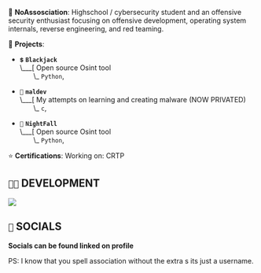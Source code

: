 💬 **NoAssosciation**: Highschool / cybersecurity student and an offensive security enthusiast focusing on offensive development, operating system internals, reverse engineering, and red teaming.

🌱 **Projects**:
- `💲` **`Blackjack`**<br>
\\___[  Open source Osint tool<br>
&nbsp;&nbsp;&nbsp;&nbsp;&nbsp;&nbsp;&nbsp;\\\_ `Python`,

- `💉` **`maldev`**<br>
\\___[  My attempts on learning and creating malware (NOW PRIVATED)<br>
&nbsp;&nbsp;&nbsp;&nbsp;&nbsp;&nbsp;&nbsp;\\\_ `c`,

- `🌙` **`NightFall`**<br>
\\___[  Open source Osint tool<br>
&nbsp;&nbsp;&nbsp;&nbsp;&nbsp;&nbsp;&nbsp;\\\_ `Python`,


⭐ **Certifications**: Working on: CRTP

## `👨‍💻` DEVELOPMENT
[![](https://skillicons.dev/icons?i=c,cpp,python,bash,powershell,neovim,vim,visualstudio,vscode,arch,windows)](https://skillicons.dev)


## `🤳` SOCIALS

**Socials can be found linked on profile**


PS: I know that you spell association without the extra s its just a username.
